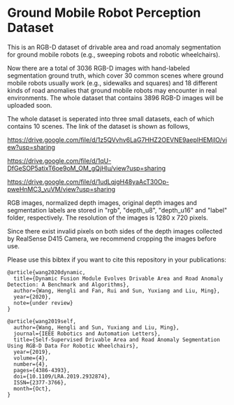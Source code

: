 # Ground Mobile Robot Perception Dataset

This is an RGB-D dataset of drivable area and road anomaly segmentation for ground mobile robots (e.g., sweeping robots and robotic wheelchairs).

Now there are a total of 3036 RGB-D images with hand-labeled segmentation ground truth, which cover 30 common scenes where ground mobile robots usually work (e.g., sidewalks and squares) and 18 different kinds of road anomalies that ground mobile robots may encounter in real environments. The whole dataset that contains 3896 RGB-D images will be uploaded soon.

The whole dataset is seperated into three small datasets, each of which contains 10 scenes. The link of the dataset is shown as follows,

https://drive.google.com/file/d/1z5QVvhv6LaG7HHZ2OEVNE9aepIHEMjIO/view?usp=sharing

https://drive.google.com/file/d/1qU-DfGeSOP5atixT6oe9oM_OM_gQjHlu/view?usp=sharing

https://drive.google.com/file/d/1udLqjgH48yaAcT30Op-pweHnMC3_vuVM/view?usp=sharing

RGB images, normalized depth images, original depth images and segmentation labels are stored in "rgb", "depth_u8", "depth_u16" and "label" folder, respectively. The resolution of the images is 1280 x 720 pixels. 

Since there exist invalid pixels on both sides of the depth images collected by RealSense D415 Camera, we recommend cropping the images before use.

Please use this bibtex if you want to cite this repository in your publications:
```
@article{wang2020dynamic,
  title={Dynamic Fusion Module Evolves Drivable Area and Road Anomaly Detection: A Benchmark and Algorithms},
  author={Wang, Hengli and Fan, Rui and Sun, Yuxiang and Liu, Ming},
  year={2020},
  note={under review}
}
```
```
@article{wang2019self, 
  author={Wang, Hengli and Sun, Yuxiang and Liu, Ming},
  journal={IEEE Robotics and Automation Letters}, 
  title={Self-Supervised Drivable Area and Road Anomaly Segmentation Using RGB-D Data For Robotic Wheelchairs}, 
  year={2019}, 
  volume={4}, 
  number={4}, 
  pages={4386-4393}, 
  doi={10.1109/LRA.2019.2932874}, 
  ISSN={2377-3766}, 
  month={Oct},
}
```
